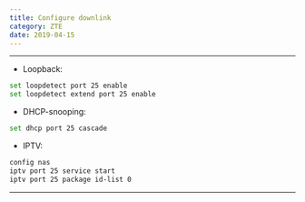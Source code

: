 ```yaml
---
title: Configure downlink
category: ZTE
date: 2019-04-15
---
```


-----

* Loopback:
```bash
set loopdetect port 25 enable
set loopdetect extend port 25 enable
```

* DHCP-snooping:
```bash
set dhcp port 25 cascade
```

* IPTV:
```bash
config nas
iptv port 25 service start
iptv port 25 package id-list 0
```

-----